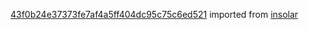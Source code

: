 [43f0b24e37373fe7af4a5ff404dc95c75c6ed521](https://github.com/insolar/insolar/commit/43f0b24e37373fe7af4a5ff404dc95c75c6ed521) imported from [insolar](https://github.com/insolar/insolar)
